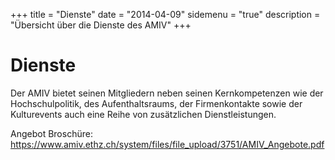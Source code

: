 +++
title = "Dienste"
date = "2014-04-09"
sidemenu = "true"
description = "Übersicht über die Dienste des AMIV"
+++

# Dienste

Der AMIV bietet seinen Mitgliedern neben seinen Kernkompetenzen wie der Hochschulpolitik, des Aufenthaltsraums, der Firmenkontakte sowie der Kulturevents auch eine Reihe von zusätzlichen Dienstleistungen.

Angebot Broschüre: https://www.amiv.ethz.ch/system/files/file_upload/3751/AMIV_Angebote.pdf

